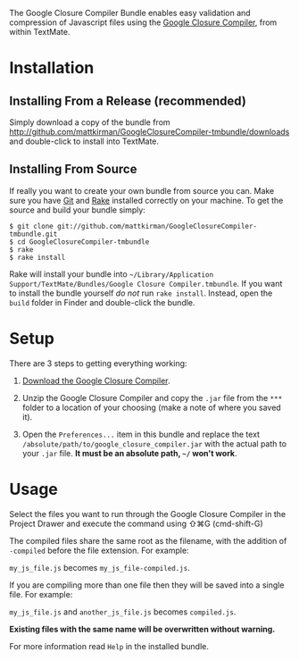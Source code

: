 The Google Closure Compiler Bundle enables easy validation and compression of Javascript files using the [Google Closure Compiler](http://code.google.com/closure/compiler/), from within TextMate.


# Installation

## Installing From a Release (recommended)

Simply download a copy of the bundle from  <http://github.com/mattkirman/GoogleClosureCompiler-tmbundle/downloads> and double-click to install into TextMate.

## Installing From Source

If really you want to create your own bundle from source you can. Make sure you have [Git](http://git-scm.com/) and [Rake](http://rake.rubyforge.org/) installed correctly on your machine. To get the source and build your bundle simply:

    $ git clone git://github.com/mattkirman/GoogleClosureCompiler-tmbundle.git
    $ cd GoogleClosureCompiler-tmbundle
    $ rake
    $ rake install
    
Rake will install your bundle into `~/Library/Application Support/TextMate/Bundles/Google Closure Compiler.tmbundle`. If you want to install the bundle yourself *do not* run `rake install`. Instead, open the `build` folder in Finder and double-click the bundle.


# Setup

There are 3 steps to getting everything working:

1. [Download the Google Closure Compiler](http://closure-compiler.googlecode.com/files/compiler-latest.zip).

2. Unzip the Google Closure Compiler and copy the `.jar` file from the `***` folder to a location of your choosing (make a note of where you saved it).

3. Open the `Preferences...` item in this bundle and replace the text `/absolute/path/to/google_closure_compiler.jar` with the actual path to your `.jar` file. __It must be an absolute path, `~/` won't work__.


# Usage

Select the files you want to run through the Google Closure Compiler in the Project Drawer and execute the command using &#x21E7;&#8984;G (cmd-shift-G)

The compiled files share the same root as the filename, with the addition of `-compiled` before the file extension. For example:

`my_js_file.js` becomes `my_js_file-compiled.js`.

If you are compiling more than one file then they will be saved into a single file. For example:

`my_js_file.js` and `another_js_file.js` becomes `compiled.js`.

__Existing files with the same name will be overwritten without warning.__

For more information read `Help` in the installed bundle.